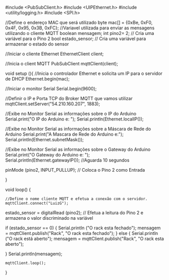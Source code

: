 #include <PubSubClient.h>
#include <UIPEthernet.h>
#include <utility/logging.h>
#include <SPI.h>

 //Define o endereço MAC que será utilizado
byte mac[] = {0xBe, 0xF0, 0x4F, 0x95, 0x3B, 0xFC};
//Variavel utilizada para enviar as mensagens utilizando o cliente MQTT
boolean mensagem;
int pino2= 2; // Cria uma variável para o Pino 2
bool estado_sensor; // Cria uma variável para armazenar o estado do sensor

//Iniciar o cliente Ethernet
EthernetClient client;

//Inicia o client MQTT
PubSubClient mqttClient(client);

void setup (){
  //Inicia o controlador Ethernet e solicita um IP para o servidor de DHCP
  Ethernet.begin(mac);

  //Iniciar o monitor Serial
  Serial.begin(9600);
  
   //Definir o IP e Porta TCP do Broker MQTT que vamos utilizar
mqttClient.setServer("54.210.160.207", 1883);

//Exibe no Monitor Serial as informações sobre o IP do Arduino
  Serial.print("O IP do Arduino e: ");
  Serial.println(Ethernet.localIP());

  //Exibe no Monitor Serial as informações sobre a Máscara de Rede do Arduino
  Serial.print("A Mascara de Rede do Arduino e:");
  Serial.println(Ethernet.subnetMask());

  //Exibe no Monitor Serial as informações sobre o Gateway do Arduino
  Serial.print("O Gateway do Arduino e: ");
  Serial.println(Ethernet.gatewayIP());
  //Aguarda 10 segundos

  pinMode (pino2, INPUT_PULLUP); // Coloca o Pino 2 como Entrada
  
  }
  
void loop() {
    
    //Define o nome cliente MQTT e efetua a conexão com o servidor.
    mqttClient.connect("LuizG");

   estado_sensor = digitalRead (pino2); // Efetua a leitura do Pino 2 e armazena o valor discriminado na variável

  if (estado_sensor == 0) {
    Serial.println ("O rack esta fechado");
    mensagem = mqttClient.publish("Rack", "O rack esta fechado");
  }
  else {
    Serial.println ("O rack está aberto");
      mensagem = mqttClient.publish("Rack", "O rack esta aberto");
    
  }
    Serial.println(mensagem);
    
    mqttClient.loop();
    
   }
